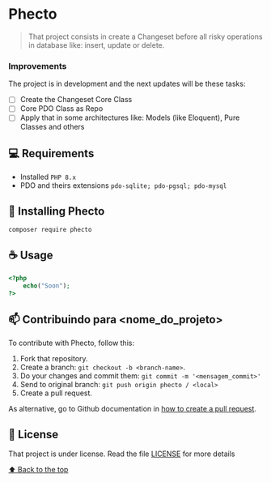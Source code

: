 # Phecto

> That project consists in create a Changeset before all risky operations in database like: insert, update or delete.

### Improvements

The project is in development and the next updates will be these tasks:

- [ ] Create the Changeset Core Class
- [ ] Core PDO Class as Repo
- [ ] Apply that in some architectures like: Models (like Eloquent), Pure Classes and others

## 💻 Requirements

<!---Estes são apenas requisitos de exemplo. Adicionar, duplicar ou remover conforme necessário--->
* Installed `PHP 8.x`
* PDO and theirs extensions `pdo-sqlite; pdo-pgsql; pdo-mysql`

## 🚀 Installing Phecto

```
composer require phecto
```

## ☕ Usage

```php
<?php
    echo("Soon");
?>
```


## 📫 Contribuindo para <nome_do_projeto>
To contribute with Phecto, follow this:

1. Fork that repository.
2. Create a branch: `git checkout -b <branch-name>`.
3. Do your changes and commit them: `git commit -m '<mensagem_commit>'`
4. Send to original branch: `git push origin phecto / <local>`
5. Create a pull request.

As alternative, go to Github documentation in [how to create a pull request](https://help.github.com/en/github/collaborating-with-issues-and-pull-requests/creating-a-pull-request).

## 📝 License

That project is under license. Read the file [LICENSE](LICENSE.md) for more details

[⬆ Back to the top](#Phecto)<br>
